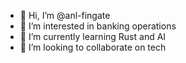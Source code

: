 - 👋 Hi, I’m @anl-fingate
- 👀 I’m interested in banking operations
- 🌱 I’m currently learning Rust and AI 
- 💞️ I’m looking to collaborate on tech



<!---
anl-fingate/anl-fingate is a ✨ special ✨ repository because its `README.md` (this file) appears on your GitHub profile.
You can click the Preview link to take a look at your changes.
--->
